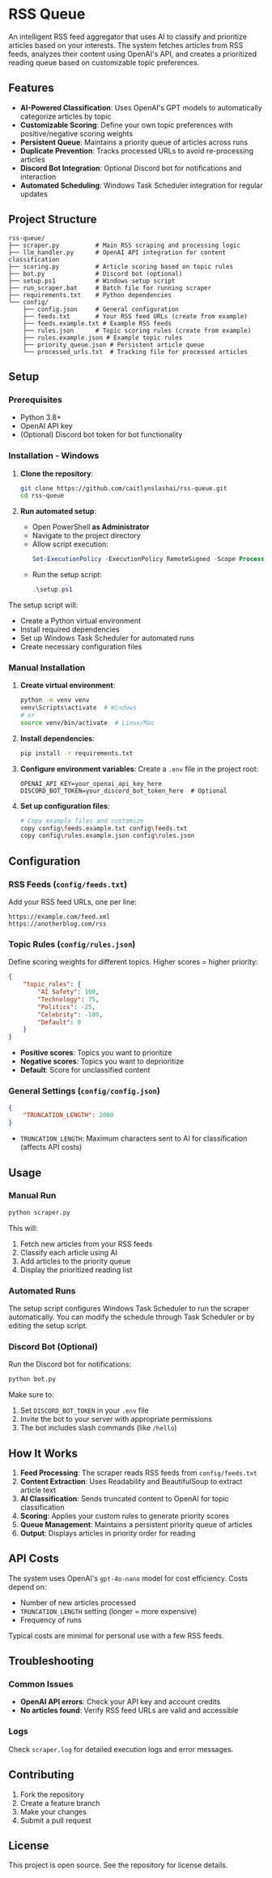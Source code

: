 # RSS Queue

An intelligent RSS feed aggregator that uses AI to classify and prioritize articles based on your interests. The system fetches articles from RSS feeds, analyzes their content using OpenAI's API, and creates a prioritized reading queue based on customizable topic preferences.

## Features

- **AI-Powered Classification**: Uses OpenAI's GPT models to automatically categorize articles by topic
- **Customizable Scoring**: Define your own topic preferences with positive/negative scoring weights
- **Persistent Queue**: Maintains a priority queue of articles across runs
- **Duplicate Prevention**: Tracks processed URLs to avoid re-processing articles
- **Discord Bot Integration**: Optional Discord bot for notifications and interaction
- **Automated Scheduling**: Windows Task Scheduler integration for regular updates

## Project Structure

```
rss-queue/
├── scraper.py          # Main RSS scraping and processing logic
├── llm_handler.py      # OpenAI API integration for content classification
├── scoring.py          # Article scoring based on topic rules
├── bot.py              # Discord bot (optional)
├── setup.ps1           # Windows setup script
├── run_scraper.bat     # Batch file for running scraper
├── requirements.txt    # Python dependencies
└── config/
    ├── config.json     # General configuration
    ├── feeds.txt       # Your RSS feed URLs (create from example)
    ├── feeds.example.txt # Example RSS feeds
    ├── rules.json      # Topic scoring rules (create from example)
    ├── rules.example.json # Example topic rules
    ├── priority_queue.json # Persistent article queue
    └── processed_urls.txt  # Tracking file for processed articles
```

## Setup

### Prerequisites

- Python 3.8+
- OpenAI API key
- (Optional) Discord bot token for bot functionality

### Installation - Windows

1. **Clone the repository**:
   ```bash
   git clone https://github.com/caitlynslashai/rss-queue.git
   cd rss-queue
   ```

2. **Run automated setup**:
   - Open PowerShell **as Administrator**
   - Navigate to the project directory
   - Allow script execution:
     ```powershell
     Set-ExecutionPolicy -ExecutionPolicy RemoteSigned -Scope Process
     ```
   - Run the setup script:
     ```powershell
     .\setup.ps1
     ```

The setup script will:
- Create a Python virtual environment
- Install required dependencies
- Set up Windows Task Scheduler for automated runs
- Create necessary configuration files

### Manual Installation

1. **Create virtual environment**:
   ```bash
   python -m venv venv
   venv\Scripts\activate  # Windows
   # or
   source venv/bin/activate  # Linux/Mac
   ```

2. **Install dependencies**:
   ```bash
   pip install -r requirements.txt
   ```

3. **Configure environment variables**:
   Create a `.env` file in the project root:
   ```env
   OPENAI_API_KEY=your_openai_api_key_here
   DISCORD_BOT_TOKEN=your_discord_bot_token_here  # Optional
   ```

4. **Set up configuration files**:
   ```bash
   # Copy example files and customize
   copy config\feeds.example.txt config\feeds.txt
   copy config\rules.example.json config\rules.json
   ```

## Configuration

### RSS Feeds (`config/feeds.txt`)

Add your RSS feed URLs, one per line:
```
https://example.com/feed.xml
https://anotherblog.com/rss
```

### Topic Rules (`config/rules.json`)

Define scoring weights for different topics. Higher scores = higher priority:

```json
{
    "topic_rules": {
        "AI Safety": 100,
        "Technology": 75,
        "Politics": -25,
        "Celebrity": -100,
        "Default": 0
    }
}
```

- **Positive scores**: Topics you want to prioritize
- **Negative scores**: Topics you want to deprioritize  
- **Default**: Score for unclassified content

### General Settings (`config/config.json`)

```json
{
    "TRUNCATION_LENGTH": 2000
}
```

- `TRUNCATION_LENGTH`: Maximum characters sent to AI for classification (affects API costs)

## Usage

### Manual Run

```bash
python scraper.py
```

This will:
1. Fetch new articles from your RSS feeds
2. Classify each article using AI
3. Add articles to the priority queue
4. Display the prioritized reading list

### Automated Runs

The setup script configures Windows Task Scheduler to run the scraper automatically. You can modify the schedule through Task Scheduler or by editing the setup script.

### Discord Bot (Optional)

Run the Discord bot for notifications:
```bash
python bot.py
```

Make sure to:
1. Set `DISCORD_BOT_TOKEN` in your `.env` file
2. Invite the bot to your server with appropriate permissions
3. The bot includes slash commands (like `/hello`)

## How It Works

1. **Feed Processing**: The scraper reads RSS feeds from `config/feeds.txt`
2. **Content Extraction**: Uses Readability and BeautifulSoup to extract article text
3. **AI Classification**: Sends truncated content to OpenAI for topic classification
4. **Scoring**: Applies your custom rules to generate priority scores
5. **Queue Management**: Maintains a persistent priority queue of articles
6. **Output**: Displays articles in priority order for reading

## API Costs

The system uses OpenAI's `gpt-4o-nano` model for cost efficiency. Costs depend on:
- Number of new articles processed
- `TRUNCATION_LENGTH` setting (longer = more expensive)
- Frequency of runs

Typical costs are minimal for personal use with a few RSS feeds.

## Troubleshooting

### Common Issues

- **OpenAI API errors**: Check your API key and account credits
- **No articles found**: Verify RSS feed URLs are valid and accessible

### Logs

Check `scraper.log` for detailed execution logs and error messages.

## Contributing

1. Fork the repository
2. Create a feature branch
3. Make your changes
4. Submit a pull request

## License

This project is open source. See the repository for license details.
